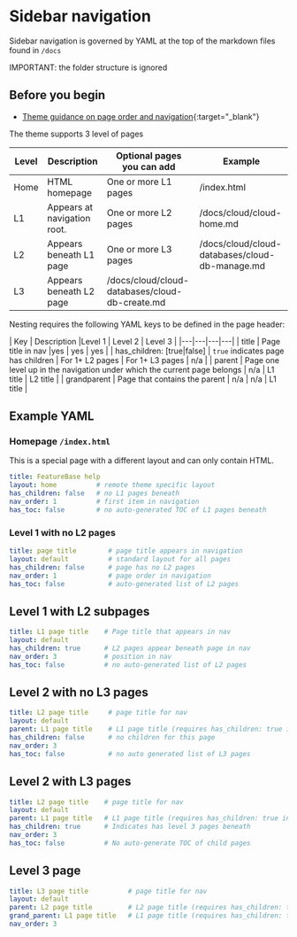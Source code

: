 # Sidebar navigation

Sidebar navigation is governed by YAML at the top of the markdown files found in `/docs`

IMPORTANT: the folder structure is ignored

## Before you begin

* [Theme guidance on page order and navigation](https://just-the-docs.github.io/just-the-docs/docs/navigation-structure/){:target="_blank"}

The theme supports 3 level of pages

| Level | Description | Optional pages you can add | Example |
|---|---|---|---|
| Home | HTML homepage | One or more L1 pages | /index.html |
| L1 | Appears at navigation root. | One or more L2 pages | /docs/cloud/cloud-home.md |
| L2 | Appears beneath L1 page | One or more L3 pages | /docs/cloud/cloud-databases/cloud-db-manage.md |
| L3 | Appears beneath L2 page | /docs/cloud/cloud-databases/cloud-db-create.md |

Nesting requires the following YAML keys to be defined in the page header:

| Key | Description |Level 1 | Level 2 | Level 3 |
|---|---|---|---|
| title | Page title in nav |yes | yes | yes |
| has_children: [true|false] | `true` indicates page has children | For 1+ L2 pages | For 1+ L3 pages | n/a |
| parent | Page one level up in the navigation under which the current page belongs | n/a | L1 title | L2 title |
| grandparent | Page that contains the parent | n/a | n/a | L1 title |

## Example YAML

### Homepage `/index.html`

This is a special page with a different layout and can only contain HTML.

```yaml
title: FeatureBase help
layout: home          # remote theme specific layout
has_children: false   # no L1 pages beneath
nav_order: 1          # first item in navigation
has_toc: false        # no auto-generated TOC of L1 pages beneath
```

### Level 1 with no L2 pages

```yaml
title: page title        # page title appears in navigation
layout: default          # standard layout for all pages
has_children: false      # page has no L2 pages
nav_order: 1             # page order in navigation
has_toc: false           # auto-generated list of L2 pages
```

## Level 1 with L2 subpages

```yaml
title: L1 page title    # Page title that appears in nav
layout: default
has_children: true      # L2 pages appear beneath page in nav
nav_order: 3            # position in nav
has_toc: false          # no auto-generated list of L2 pages
```

## Level 2 with no L3 pages

```yaml
title: L2 page title     # page title for nav
layout: default
parent: L1 page title    # L1 page title (requires has_children: true in L1 page)
has_children: false      # no children for this page
nav_order: 3
has_toc: false           # no auto generated list of L3 pages
```

## Level 2 with L3 pages

```yaml
title: L2 page title    # page title for nav
layout: default
parent: L1 page title   # L1 page title (requires has_children: true in L1 page)
has_children: true      # Indicates has level 3 pages beneath
nav_order: 3
has_toc: false          # No auto-generate TOC of child pages
```

## Level 3 page

```yaml
title: L3 page title          # page title for nav
layout: default
parent: L2 page title         # L2 page title (requires has_children: true in L2 page)
grand_parent: L1 page title   # L1 page title (requires has_children: true in L1 page)
nav_order: 3
```
